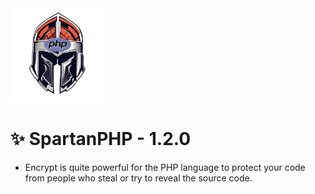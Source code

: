<img src="https://github.com/VennDev/SpartanPHP/blob/main/icon.png" alt="SpartanPHP" height="150" width="150" />

# ✨ SpartanPHP - 1.2.0
- Encrypt is quite powerful for the PHP language to protect your code from people who steal or try to reveal the source code.
